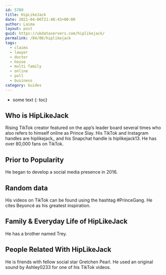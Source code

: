 ```yaml
---
id: 5789
title: HipLikeJack
date: 2021-04-06T21:48:43+00:00
author: Laima
layout: post
guid: https://ukdataservers.com/hiplikejack/
permalink: /04/06/hiplikejack
tags:
  - claims
  - lawyer
  - doctor
  - house
  - multi family
  - online
  - poll
  - business
category: Guides
---
```


* some text
{: toc}


## Who is HipLikeJack
                  
                  
                  
Rising TikTok creator featured on the app&#8217;s leader board several times who also refers to himself online as Prince Slay. His TikTok and Instagram handles are hiplikejack_ and his Snapchat handle is hiplikejack13. He has over 80,000 fans on TikTok. 
                  
              
            
              
            
                
                
                
## Prior to Popularity
                  
                  
                  
He began to develop a social media presence in 2016.
                  
              
            
              
            
                
                
                
## Random data
                  
                  
                  
His videos on TikTok can be found using the hashtag #PrinceGang. He cites Beyoncé as his greatest inspiration. 
                  
              
            
              
            
                
                
                
## Family & Everyday Life of HipLikeJack
                  
                  
                  
He has a brother named Trey. 
                  
              
            
              
            
                
                
                
## People Related With HipLikeJack
                  
                  
                  
He is friends with fellow social star Gretchen Pearl. He used an original sound by Ashley0233 for one of his TikTok videos. 
                  
              
            
              
            
                
              
            
              
              
            
            
              
            
          
          
          